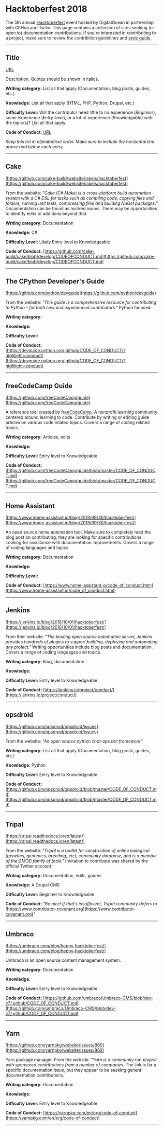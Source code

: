 # Hacktoberfest 2018
The 5th annual [Hacktoberfest](https://hacktoberfest.digitalocean.com) event hosted by DigitalOcean in partnership with GitHub
and Twilio. This page contains a collection of sites seeking (or open to) documentation contributions. If you're interested in contributing to a project, make sure to review the contribition guidelines and [style guide](/styleguides.md).

---

## Title
[URL](URL)

Description. Quotes should be shown in italics.  

**Writing category:** List all that apply (Documentation, blog posts, guides, etc.)

**Knowledge:** List all that apply (HTML, PHP, Python, Drupal, etc.)

**Difficulty Level:** Will the contributor need little to no experience (*Beginner*), some experience (*Entry level*), or a lot of experience (*Knowledgable*) with the topic(s)? List all that apply.

**Code of Conduct:** [URL](URL)

*Keep this list in alphabetical order. Make sure to include the horizontal line above and below each entry.*

___

## Cake
[https://github.com/cake-build/website/labels/hacktoberfest](https://github.com/cake-build/website/labels/hacktoberfest)

From the website: *"Cake (C# Make) is a cross-platform build automation system with a C# DSL for tasks such as compiling code, copying files and folders, running unit tests, compressing files and building NuGet packages."* Documentation can be found as marked issues. There may be opportunities to identify edits or additions beyond that.  

**Writing category:** Documentation

**Knowledge:** C#

**Difficulty Level:** Likely Entry level to Knowledgeable 

**Code of Conduct:** [https://github.com/cake-build/cake/blob/develop/CODEOFCONDUCT.md](https://github.com/cake-build/cake/blob/develop/CODEOFCONDUCT.md)

---

## The CPython Developer's Guide
[https://github.com/python/devguide](https://github.com/python/devguide)

From the website: *"This guide is a comprehensive resource for contributing to Python – for both new and experienced contributors."* Python focused. 

**Writing category:** 

**Knowledge:**

**Difficulty Level:**

**Code of Conduct:**  [https://devguide.python.org/.github/CODE_OF_CONDUCT/?highlight=conduct](https://devguide.python.org/.github/CODE_OF_CONDUCT/?highlight=conduct)


---

## freeCodeCamp Guide
[https://github.com/freeCodeCamp/guide](https://github.com/freeCodeCamp/guide)

A reference tool created by [freeCodeCamp](https://www.freecodecamp.org/). A nonprofit learning community centered around 
learning to code. Contribute by writing or editing guide articles on various code related topics. Covers a range of coding related topics.

**Writing category:** Articles, edits

**Knowledge:** 

**Difficulty Level:** Entry level to Knowledgeable

**Code of Conduct:** [https://github.com/freeCodeCamp/guide/blob/master/CODE_OF_CONDUCT.md](https://github.com/freeCodeCamp/guide/blob/master/CODE_OF_CONDUCT.md)

---

## Home Assistant
[https://www.home-assistant.io/blog/2018/09/30/hacktoberfest/](https://www.home-assistant.io/blog/2018/09/30/hacktoberfest/)

An open source home automation tool. Make sure to completely read the blog post on contributing; they are looking for specific contributions. Looking for assistance with documentation improvements. Covers a range of coding languages and topics.

**Writing category:**  Documentation

**Knowledge:**

**Difficulty Level:**

**Code of Conduct:** [https://www.home-assistant.io/code_of_conduct.html](https://www.home-assistant.io/code_of_conduct.html)

---

## Jenkins
[https://jenkins.io/blog/2018/10/01/hacktoberfest/](https://jenkins.io/blog/2018/10/01/hacktoberfest/)

From their website: *"The leading open source automation server, Jenkins provides hundreds of plugins to support building, deploying and automating any project."* Writing opportunities include blog posts and documentation. Covers a range of coding languages and topics.

**Writing category:** Blog, documentation

**Knowledge:**

**Difficulty Level:** Entry level to Knowledgeable

**Code of Conduct:** [https://jenkins.io/project/conduct/](https://jenkins.io/project/conduct/)

---

## opsdroid
[https://github.com/opsdroid/opsdroid/issues](https://github.com/opsdroid/opsdroid/issues)

From the website: *"An open source python chat-ops bot framework"*  

**Writing category:** List all that apply (Documentation, blog posts, guides, etc.)

**Knowledge:** Python

**Difficulty Level:** Entry level to Knowledgeable

**Code of Conduct:** [https://github.com/opsdroid/opsdroid/blob/master/CODE_OF_CONDUCT.md](https://github.com/opsdroid/opsdroid/blob/master/CODE_OF_CONDUCT.md)

---

## Tripal
[https://tripal.readthedocs.io/en/latest/](https://tripal.readthedocs.io/en/latest/)

From the website: *"Tripal is a toolkit for construction of online biological (genetics, genomics, breeding, etc), community database, and is a member of the GMOD family of tools."* Invitation to contribute was shared by the official Twitter account.  

**Writing category:** Documentation, edits, guides

**Knowledge:** A Drupal CMS

**Difficulty Level:** Beginner to Knowledgeable

**Code of Conduct:** *"Be nice! If that's insufficient, Tripal community defers to* [https://www.contributor-covenant.org](https://www.contributor-covenant.org)"

---

## Umbraco
[https://umbraco.com/blog/happy-hacktoberfest/](https://umbraco.com/blog/happy-hacktoberfest/)

Umbraco is an open source content management system.  

**Writing category:** Documentation

**Knowledge:** 

**Difficulty Level:** Entry level to Knowledgeable

**Code of Conduct:** [https://github.com/umbraco/Umbraco-CMS/blob/dev-v7/.github/CODE_OF_CONDUCT.md](https://github.com/umbraco/Umbraco-CMS/blob/dev-v7/.github/CODE_OF_CONDUCT.md)

---

## Yarn
[https://github.com/yarnpkg/website/issues/869](https://github.com/yarnpkg/website/issues/869)

Yarn package manager. From the website: *"Yarn is a community run project with sponsored contributions from a number of companies.* The link is for a specific documentation *issue*, but they appear to be seeking general documentation contributions. 

**Writing category:** Documentation

**Knowledge:**

**Difficulty Level:** Entry level to Knowledgeable

**Code of Conduct:** [https://yarnpkg.com/en/org/code-of-conduct](https://yarnpkg.com/en/org/code-of-conduct)

---



